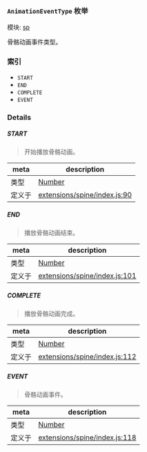 ### `AnimationEventType` 枚举



模块: [sp](../modules/sp.md)


骨骼动画事件类型。


### 索引
  - `START`
  - `END`
  - `COMPLETE`
  - `EVENT`

### Details


##### START

> 开始播放骨骼动画。

| meta | description |
|------|-------------|
| 类型 | <a href="https://developer.mozilla.org/en/JavaScript/Reference/Global_Objects/Number" class="crosslink external" target="_blank">Number</a> |
| 定义于 | [extensions/spine/index.js:90](https://github.com/cocos-creator/engine/blob/8bf4522a6d43b53258219983aabd728909ce24ca/extensions/spine/index.js#L90) |



##### END

> 播放骨骼动画结束。

| meta | description |
|------|-------------|
| 类型 | <a href="https://developer.mozilla.org/en/JavaScript/Reference/Global_Objects/Number" class="crosslink external" target="_blank">Number</a> |
| 定义于 | [extensions/spine/index.js:101](https://github.com/cocos-creator/engine/blob/8bf4522a6d43b53258219983aabd728909ce24ca/extensions/spine/index.js#L101) |



##### COMPLETE

> 播放骨骼动画完成。

| meta | description |
|------|-------------|
| 类型 | <a href="https://developer.mozilla.org/en/JavaScript/Reference/Global_Objects/Number" class="crosslink external" target="_blank">Number</a> |
| 定义于 | [extensions/spine/index.js:112](https://github.com/cocos-creator/engine/blob/8bf4522a6d43b53258219983aabd728909ce24ca/extensions/spine/index.js#L112) |



##### EVENT

> 骨骼动画事件。

| meta | description |
|------|-------------|
| 类型 | <a href="https://developer.mozilla.org/en/JavaScript/Reference/Global_Objects/Number" class="crosslink external" target="_blank">Number</a> |
| 定义于 | [extensions/spine/index.js:118](https://github.com/cocos-creator/engine/blob/8bf4522a6d43b53258219983aabd728909ce24ca/extensions/spine/index.js#L118) |


